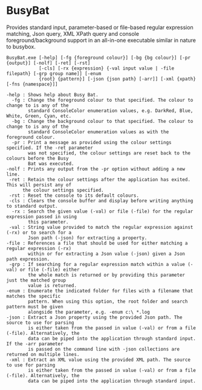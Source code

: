 # BusyBat

Provides standard input, parameter-based or file-based regular expression matching, Json query, XML
XPath query and console foreground/background support in an all-in-one executable similar in nature
to busybox.

    BusyBat.exe [-help] [-fg {foreground colour}] [-bg {bg colour}] [-pr {output}] [-nolf] [-ret] [-rst]  
                [-cls] [-rx {expression} {-val input value | -file filepath} [-grp group name]] [-enum  
                {root} {pattern}] [-json {json path} [-arr]] [-xml {xpath} [-fns {namespace}]]  

    -help : Shows help about Busy Bat.  
      -fg : Change the foreground colour to that specified. The colour to change to is any of the  
            standard ConsoleColor enumeration values, e.g. DarkRed, Blue, White, Green, Cyan, etc.  
      -bg : Change the background colour to that specified. The colour to change to is any of the  
            standard ConsoleColor enumeration values as with the foreground colour.  
      -pr : Print a message as provided using the colour settings specified. If the -ret parameter  
            was not specified, the colour settings are reset back to the colours before the Busy  
            Bat was executed.  
    -nolf : Prints any output from the -pr option without adding a new line.  
     -ret : Retain the colour settings after the application has exited. This will persist any of  
          the colour settings specified.  
     -rst : Reset the console to its default colours.  
     -cls : Clears the console buffer and display before writing anything to standard output.  
      -rx : Search the given value (-val) or file (-file) for the regular expression passed in using  
            this parameter.  
     -val : String value provided to match the regular expression against (-rx) or to search for a  
            Json path (-json) for extracting a property.  
    -file : References a file that should be used for either matching a regular expression (-rx)  
            within or for extracting a Json value (-json) given a Json path expression.  
     -grp : If searching for a regular expression match within a value (-val) or file (-file) either  
            the whole match is returned or by providing this parameter just the matched group  
            value is returned.  
    -enum : Enumerate the indicated folder for files with a filename that matches the specific  
            pattern. When using this option, the root folder and search pattern must be given  
            alongside the parameter, e.g. -enum c:\ *.log  
    -json : Extract a Json property using the provided Json path. The source to use for parsing  
            is either taken from the passed in value (-val) or from a file (-file). Alternatively, the  
            data can be piped into the application through standard input. If the -arr parameter  
            is passed on the command line with -json collections are returned on multiple lines.  
     -xml : Extract an XML value using the provided XML path. The source to use for parsing  
            is either taken from the passed in value (-val) or from a file (-file). Alternatively, the  
            data can be piped into the application through standard input.

